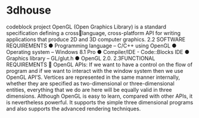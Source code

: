 # 3dhouse 
codeblock project 
OpenGL (Open Graphics Library) is a standard specification defining a crosslanguage, cross-platform API for writing applications that produce 2D and 3D computer 
graphics. 
2.2 SOFTWARE REQUIREMENTS 
● Programming language – C/C++ using OpenGL 
● Operating system – Windows 8.1 Pro 
● Compiler/IDE - Code::Blocks IDE 
● Graphics library – GL/glut.h ● OpenGL 2.0. 
2.3FUNCTIONAL REQUIREMENTS 
OpenGL APIs: 
If we want to have a control on the flow of program and if we want to interact with the 
window system then we use OpenGL API’S. Vertices are represented in the same manner 
internally, whether they are specified as two-dimensional or three-dimensional entities, 
everything that we do are here will be equally valid in three dimensions. Although OpenGL 
is easy to learn, compared with other APIs, it is nevertheless powerful. It supports the simple 
three dimensional programs and also supports the advanced rendering techniques. 
